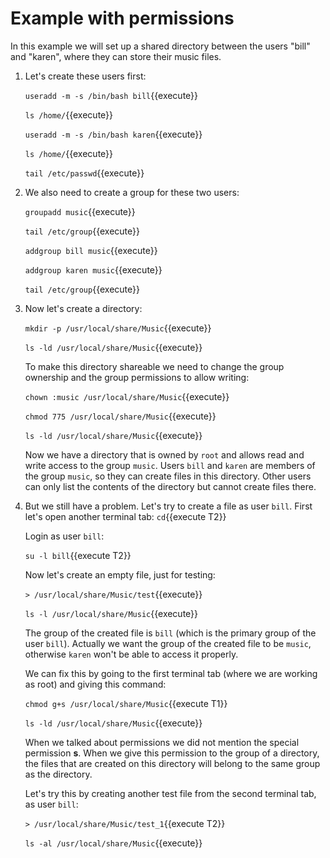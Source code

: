 # Example with permissions

In this example we will set up a shared directory between the users
"bill" and "karen", where they can store their music files.

1. Let's create these users first:

   `useradd -m -s /bin/bash bill`{{execute}}
   
   `ls /home/`{{execute}}

   `useradd -m -s /bin/bash karen`{{execute}}
   
   `ls /home/`{{execute}}
   
   `tail /etc/passwd`{{execute}}

2. We also need to create a group for these two users:

   `groupadd music`{{execute}}

   `tail /etc/group`{{execute}}

   `addgroup bill music`{{execute}}

   `addgroup karen music`{{execute}}

   `tail /etc/group`{{execute}}

3. Now let's create a directory:

   `mkdir -p /usr/local/share/Music`{{execute}}

   `ls -ld /usr/local/share/Music`{{execute}}

   To make this directory shareable we need to change the group
   ownership and the group permissions to allow writing:

   `chown :music /usr/local/share/Music`{{execute}}

   `chmod 775 /usr/local/share/Music`{{execute}}

   `ls -ld /usr/local/share/Music`{{execute}}

   Now we have a directory that is owned by `root` and allows read and
   write access to the group `music`. Users `bill` and `karen` are
   members of the group `music`, so they can create files in this
   directory.  Other users can only list the contents of the directory
   but cannot create files there.

4. But we still have a problem. Let's try to create a file as user
   `bill`. First let's open another terminal tab: `cd`{{execute T2}}
   
   Login as user `bill`:
   
   `su -l bill`{{execute T2}}
   
   Now let's create an empty file, just for testing:
   
   `> /usr/local/share/Music/test`{{execute}}
   
   `ls -l /usr/local/share/Music`{{execute}}

   The group of the created file is `bill` (which is the primary group
   of the user `bill`). Actually we want the group of the created file
   to be `music`, otherwise `karen` won't be able to access it
   properly.
   
   We can fix this by going to the first terminal tab (where we are
   working as root) and giving this command:
   
   `chmod g+s /usr/local/share/Music`{{execute T1}}
   
   `ls -ld /usr/local/share/Music`{{execute}}
   
   When we talked about permissions we did not mention the special
   permission **s**. When we give this permission to the group of a
   directory, the files that are created on this directory will belong
   to the same group as the directory.
   
   Let's try this by creating another test file from the second
   terminal tab, as user `bill`:

   `> /usr/local/share/Music/test_1`{{execute T2}}
   
   `ls -al /usr/local/share/Music`{{execute}}

